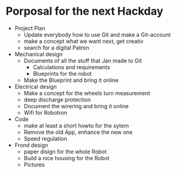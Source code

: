 # Porposal for the next Hackday

* Project Plan
  * Update everybody how to use Git and make a Git-account
  * make a concept what we want next, get creativ
  * search for a digital Patron
* Mechanical design
  * Documents of all the stuff that Jan made to Git
    * Calculations and requirements
    * Blueprints for the robot
  * Make the Blueprint and bring it online
* Electrical design
  * Make a concept for the wheels turn measurement
  * deep discharge protection
  * Document the wirering and bring it online
  * Wifi for Robotron
* Code
  * make at least a short howto for the sytem
  * Remove the old App, enhance the new one
  * Speed regulation
* Frond design 
  * paper disign for the whole Robot
  * Build a nice housing for the Robot
  * Pictures 
